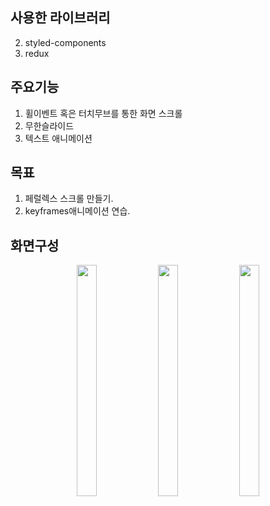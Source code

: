 사용한 라이브러리
---------------
2. styled-components
4. redux

주요기능
---------------
1. 휠이벤트 혹은 터치무브를 통한 화면 스크롤
2. 무한슬라이드
3. 텍스트 애니메이션

목표
---------------
1. 페럴렉스 스크롤 만들기.
2. keyframes애니메이션 연습.

화면구성
--------------
<p align="center" >
<img src="https://user-images.githubusercontent.com/110013101/226092818-e5f3d390-14a6-4ad9-beac-936c32b78170.jpg"  width="25%"  height="370"  >

<img src="https://user-images.githubusercontent.com/110013101/226092819-3b74d2be-4618-4624-acc3-98aa6376f823.jpg"  width="25%"  height="370" >

<img src="https://user-images.githubusercontent.com/110013101/226092823-05e45739-bf01-4030-b820-27f31063ae7e.jpg"   width="25%"  height="370" >
</p>

